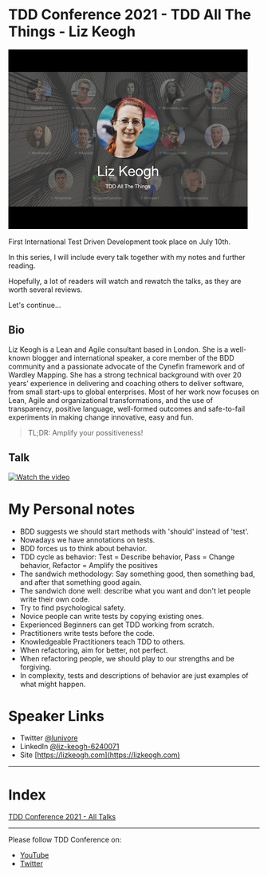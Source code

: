 # TDD Conference 2021 - TDD All The Things - Liz Keogh

![TDD Conference 2021 - TDD All The Things - Liz Keogh](TDD%20Conference%202021%20-%20TDD%20All%20The%20Things%20-%20Liz%20Keogh.jpg)

First International Test Driven Development took place on July 10th. 

In this series, I will include every talk together with my notes and further reading.

Hopefully, a lot of readers will watch and rewatch the talks, as they are worth several reviews.

Let's continue...

## Bio 

Liz Keogh is a Lean and Agile consultant based in London. She is a well-known blogger and international speaker, a core member of the BDD community and a passionate advocate of the Cynefin framework and of Wardley Mapping. She has a strong technical background with over 20 years’ experience in delivering and coaching others to deliver software, from small start-ups to global enterprises. Most of her work now focuses on Lean, Agile and organizational transformations, and the use of transparency, positive language, well-formed outcomes and safe-to-fail experiments in making change innovative, easy and fun. 
 
> TL;DR: Amplify your possitiveness!

## Talk

[![Watch the video](https://img.youtube.com/vi/AxmlYeKv5F4/sddefault.jpg)](https://youtu.be/AxmlYeKv5F4) 

# My Personal notes

- BDD suggests we should start methods with 'should' instead of 'test'.
- Nowadays we have annotations on tests.
- BDD forces us to think about behavior.
- TDD cycle as behavior: Test = Describe behavior, Pass = Change behavior, Refactor = Amplify the positives
- The sandwich methodology: Say something good, then something bad, and after that something good again.
- The sandwich done well: describe what you want and don't let people write their own code.
- Try to find psychological safety. 
- Novice people can write tests by copying existing ones. 
- Experienced Beginners can get TDD working from scratch.
- Practitioners write tests before the code.
- Knowledgeable Practitioners teach TDD to others.
- When refactoring, aim for better, not perfect.
- When refactoring people, we should play to our strengths and be forgiving.
- In complexity, tests and descriptions of behavior are just examples of what might happen.
 
# Speaker Links

- Twitter [@lunivore](https://twitter.com/lunivore) 
- LinkedIn [@liz-keogh-6240071](https://www.linkedin.com/in/liz-keogh-6240071/) 
- Site [https://lizkeogh.com](https://lizkeogh.com) 
 
* * *

# Index

[TDD Conference 2021 - All Talks](https://github.com/mcsee/Software-Design-Articles/tree/main/Articles/TDD%20Conference%202021/TDD%20Conference%202021%20-%20All%20Talks/readme.md)

* * *

Please follow TDD Conference on:

- [YouTube](https://www.youtube.com/channel/UCKn-DadPoyYssfAOMk1LSew)
- [Twitter](https://twitter.com/tddconf)